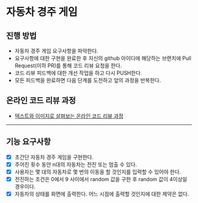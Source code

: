 # 자동차 경주 게임
## 진행 방법
* 자동차 경주 게임 요구사항을 파악한다.
* 요구사항에 대한 구현을 완료한 후 자신의 github 아이디에 해당하는 브랜치에 Pull Request(이하 PR)를 통해 코드 리뷰 요청을 한다.
* 코드 리뷰 피드백에 대한 개선 작업을 하고 다시 PUSH한다.
* 모든 피드백을 완료하면 다음 단계를 도전하고 앞의 과정을 반복한다.

## 온라인 코드 리뷰 과정
* [텍스트와 이미지로 살펴보는 온라인 코드 리뷰 과정](https://github.com/next-step/nextstep-docs/tree/master/codereview)

---
## 기능 요구사항
* [X] 초간단 자동차 경주 게임을 구현한다.
* [X] 주어진 횟수 동안 n대의 자동차는 전진 또는 멈출 수 있다.
* [X] 사용자는 몇 대의 자동차로 몇 번의 이동을 할 것인지를 입력할 수 있어야 한다.
* [X] 전진하는 조건은 0에서 9 사이에서 random 값을 구한 후 random 값이 4이상일 경우이다.
* [X] 자동차의 상태를 화면에 출력한다. 어느 시점에 출력할 것인지에 대한 제약은 없다.
